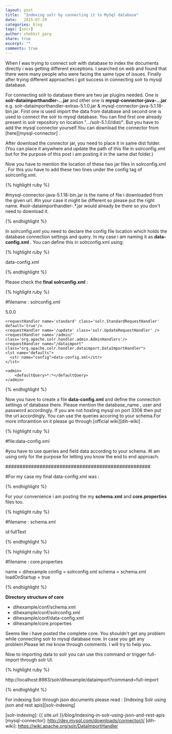 ```yaml
---
layout: post
title:  "Indexing solr by connecting it to MySql database"
date:   2015-07-29
categories: blog
tags: [solr]
author: shobhit_garg
share: true
excerpt: ""
comments: true
---
```




When I was trying to connect solr with database to index the documents directly i was getting different exceptions. I searched on web and found that there were many people who were facing the same type of issues. Finally after trying different approaches i got success in connecting solr to mysql database.

For connecting solr to database there are two jar plugins needed. One is  __solr-dataimporthandler-..\.jar__  and other one is __mysql-connector-java-..\.jar__ e.g. solr-dataimporthandler-extras-5.1.0.jar & mysql-connector-java-5.1.18-bin.jar. First one is used import the data from database and second one is used to connect the solr to mysql database. You can find first one already present in solr repository on location ".../solr-5.1.0/dist/". But you have to add the mysql connector yourself.You can download the connector from [here][mysql-connector] .

After download the connector jar, you need to place it in same dist folder. (You can place it anywhere and update the path of this file in solrconfig.xml but for the purpose of this post i am posting it in the same dist folder.)

Now you have to mention the location of these two jar files in solrconfig.xml . For this you have to add these two lines under the config tag of solrconfig.xml.

{% highlight ruby %}

#mysql-connector-java-5.1.18-bin.jar is the name of file i downloaded from the given url.
#In your case it might be different so please put the right name.
#solr-dataimporthandler-.*\.jar would already be there so you don't need to download it.


<lib dir="${solr.install.dir:../../../..}/dist/" regex="solr-dataimporthandler-.*\.jar" />
<lib dir="${solr.install.dir:../../../..}/dist/" regex="mysql-connector-java-5.1.18-bin.jar" />


{% endhighlight %}


In solrconfig.xml you need to declare the config file location which holds the database connection settings and query. In my case i am naming it as __data-config.xml__ . You can define this in solrconfig.xml using:     

{% highlight ruby %}

<lst name="defaults">
  <str name="config">data-config.xml</str>
</lst>

{% endhighlight %}

Please check the __final solrconfig.xml__ :


{% highlight ruby %}

#filename : solrconfig.xml

<?xml version = '1.0' encoding = 'UTF-8' ?>
<config>
	<luceneMatchVersion>5.0.0</luceneMatchVersion>
  <lib dir="${solr.install.dir:../../../..}/dist/" regex="solr-dataimporthandler-.*\.jar" />
  <lib dir="${solr.install.dir:../../../..}/dist/" regex="mysql-connector-java-5.1.18-bin.jar" />

	<requestHandler name='standard' class='solr.StandardRequestHandler' default='true'/>
	<requestHandler name='/update' class='solr.UpdateRequestHandler' />
	<requestHandler name='/admin/' class='org.apache.solr.handler.admin.AdminHandlers'/>
	<requestHandler name="/dataimport" class="org.apache.solr.handler.dataimport.DataImportHandler">
    <lst name="defaults">
      <str name="config">data-config.xml</str>
    </lst>
  </requestHandler>

	<admin>
		<defaultQuery>*:*</defaultQuery>
	</admin>

</config>

{% endhighlight %}


Now you have to create a file __data-config.xml__ and define the connection settings of database there.
Please mention the database_name , user and password accordingly. If you are not hosting mysql on port 3306 then put the url accordingly.
You can use the queries accoring to your schema.For more inforamtion on it please go through [official wiki][dih-wiki] .

{% highlight ruby %}

#file:data-config.xml

<dataConfig>
  <dataSource driver="com.mysql.jdbc.Driver"
     url="jdbc:mysql://localhost:3306/database_name"
     user="..."
     password="..." />
  <document>
    <entity name="person" query="SELECT id,name from persons">
      <field column="id" name="id" />
      <field column="name" name="name" />
   </entity>
  </document>
</dataConfig>

#you have to use queries and field data according to your schema.
#I am using only for the purpose for letting you know the end to end approach.

###################################################


#For my case my final data-config.xml was :

<dataConfig>
  <dataSource driver="com.mysql.jdbc.Driver"
     url="jdbc:mysql://localhost:3306/persons_db"
     user="shobhit"
     password="test" />
  <document>
    <entity name="person" query="SELECT id,name from persons">
      <field column="id" name="id" />
      <field column="name" name="name" />
   </entity>
  </document>
</dataConfig>

{% endhighlight %}



For your convenience i am posting the my __schema.xml__  and __core.properties__ files too. 

{% highlight ruby %}

#filename : schema.xml


<?xml version = '1.0' encoding = 'UTF-8' ?>
<schema name='dihexample' version='1.1'>
	<types>
		<fieldtype name='string' class='solr.StrField'/>
		<fieldtype name='long' class='solr.TrieLongField'/>
		<fieldType name="text_ws" class="solr.TextField" positionIncrementGap="100">
      		<analyzer>
       			 <tokenizer class="solr.WhitespaceTokenizerFactory"/>
      		</analyzer>
    	</fieldType>
	</types>
	<fields>
		<field name='id' type='string' required='true' />
		<field name='name' type='string' multiValued='true' stored='true'/>
		<copyField source='*' dest='fullText' />
		<field name='fullText' type='text_ws'  multiValued='true' indexed='true' 		/>
	</fields>
	<uniqueKey>id</uniqueKey>
	<defaultSearchField>fullText</defaultSearchField>
	<solrQueryParser defaultOperator='OR' />
</schema>

{% endhighlight %}


{% highlight ruby %}

#filename : core.properties

name = dihexample
config = solrconfig.xml
schema = schema.xml
loadOnStartup = true

{% endhighlight %}


__Directory structure of core__

* dihexample/conf/schema.xml
* dihexample/conf/solrconfig.xml
* dihexample/conf/data-config.xml
* dihexample/core.properties


Seems like i have posted the complete core. You shouldn't get any problem while connecting solr to mysql database now. In case you get any problem.Please let me know through comments. I will try to help you.


Now to importing data to solr you can use this command or trigger full-import through solr UI.

{% highlight ruby %}

http://localhost:8983/solr/dihexample/dataimport?command=full-import

{% endhighlight %}

For indexing Solr through json documents please read : [Indexing Solr using json and rest apis][solr-indexing]


[solr-indexing]:     {{ site.url }}/blog/indexing-in-solr-using-json-and-rest-apis
[mysql-connector]:    http://dev.mysql.com/downloads/connector/j/
[dih-wiki]:     https://wiki.apache.org/solr/DataImportHandler



